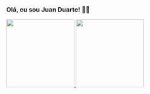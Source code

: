 ### Olá, eu sou Juan Duarte! 👨‍💻
<div>
  <a href="https://github.com/juanvsduarte">
  <img height="180em" src="https://github-readme-stats.vercel.app/api?username=juanvsduarte&show_icons=true&theme=midnight-purple&include_all_commits=true&count_private=true"/>
  <img height="180em" src="https://github-readme-stats.vercel.app/api/top-langs/?username=juanvsduarte&layout=compact&langs_count=16&theme=midnight-purple"/>
<div>

